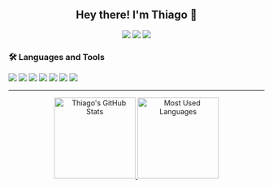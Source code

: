 <h2 align="center"> Hey there! I'm Thiago 🤠</h2>

<div align="center"> 
  <a href="https://www.linkedin.com/in/dourado-thg/" target="_blank"><img src="https://img.shields.io/badge/-LinkedIn-%230077B5?style=for-the-badge&logo=linkedin&logoColor=white" target="_blank"></a> 
  <a href = "mailto:dourado.thg@gmail.com"><img src="https://img.shields.io/badge/-Gmail-%23333?style=for-the-badge&logo=gmail&logoColor=white" target="_blank"></a>
  <a href="https://instagram.com/thiago_odr"><img src="https://img.shields.io/badge/instagram-E4405F.svg?style=for-the-badge&logo=instagram&logoColor=white"></a>
</div>

### 🛠 Languages and Tools

<p>
  <img src="https://img.shields.io/badge/JavaScript-f0db4f?style=for-the-badge&logo=javascript&logoColor=black"/>
  <img src="https://img.shields.io/badge/HTML5-E34F26?style=for-the-badge&logo=html5&logoColor=white">
  <img src="https://img.shields.io/badge/CSS3-1572B6?style=for-the-badge&logo=css3&logoColor=white">
  <img src="https://img.shields.io/badge/Figma-F24E1E?style=for-the-badge&logo=figma&logoColor=white">
  <img src="https://img.shields.io/badge/Node.js-43853D?style=for-the-badge&logo=node.js&logoColor=white"/>
  <img src="https://img.shields.io/badge/Java-ED8B00?style=for-the-badge&logo=java&logoColor=white" />
  <img src="https://img.shields.io/badge/PostgreSQL-316192?style=for-the-badge&logo=postgresql&logoColor=white">
</p>

---

<div align="center">
  <a href="https://github.com/thiago-dr">
  <img  height="160rem" alt="Thiago's GitHub Stats" src="https://github-readme-stats.vercel.app/api?username=thiago-dr&show_icons=true&include_all_commits=true&hide_border=false&title_color=6000AB&icon_color=6000AB&bg_color=0E0E0E&text_color=EDDDF9&border_color=6000AB" />
  <img  height="160rem" alt="Most Used Languages" src="https://github-readme-stats.vercel.app/api/top-langs/?username=thiago-dr&layout=compact&card_width=288&title_color=6000AB&bg_color=0E0E0E&text_color=EDDDF9&border_color=6000AB" />

</div>
  

